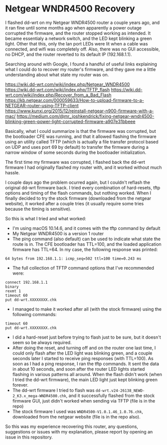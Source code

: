 
# Netgear WNDR4500 Recovery

I flashed dd-wrt on my Netgear WNDR4500 router a couple years ago, and it
ran fine until some months ago when apparently a power outage corrupted the
firmware, and the router stopped working as intended. It became essentialy a
network switch, and the LED kept blinking a green light. Other that this, only
the lan port LEDs were lit when a cable was connected, and wifi was completely
off. Also, there was no GUI accessible, no DHCP, and the router reverted to its
default IP (192.168.1.1).

Searching around with Google, I found a handful of useful links explaining what
I could do to recover my router's firmware, and they gave me a little understanding
about what state my router was on.

https://wiki.dd-wrt.com/wiki/index.php/Netgear_WNDR4500
https://wiki.dd-wrt.com/wiki/index.php/TFTP_flash
https://wiki.dd-wrt.com/wiki/index.php/Recover_from_a_Bad_Flash
https://kb.netgear.com/000059633/How-to-upload-firmware-to-a-NETGEAR-router-using-TFTP-client
https://www.kunxi.org/2015/12/reinstall-netgear-n900-firmware-with-a-mac/
https://medium.com/@mr_joshkendrick/fixing-netgear-wndr4500-blinking-green-power-light-corrupted-firmware-a907e31bbeee

Basically, what I could summarize is that the firmware was corrupted, but the
bootloader CFE was running, and that it allowed flashing the firmware using an
utility called TFTP (which is actually a file transfer protocol based on UDP
and uses port 69 by default) to transfer the firmware during a narrow window
of some seconds during the bootloader initialization.

The first time my firmware was corrupted, I flashed back the dd-wrt firmware
I had originally flashed my router with, and it worked without much hassle.

I couple days ago the problem ocurred again, but I couldn't reflash the original
dd-wrt firmware back. I tried every combination of hard-resets, tftp options and
timing of the flash commands, but nothing worked. When I finally decided to try
the stock firmware (downloaded from the netgear website), it worked after a couple
tries (it usually require some tries because the timing is sensitive).

So this is what I tried and what worked:

- I'm using macOS 10.14.6, and it comes with the tftp command by default
- My Netgear WNDR4500 is a version 1 router
- The ping command (also default) can be used to indicate what state the route
is in. The CFE bootloader has TTL=100, and the loaded application firmware
has TTL=64. In my case, the following response was printed:
```
64 bytes from 192.168.1.1: icmp_seq=502 ttl=100 time=0.243 ms
```
- The full collection of TFTP command options that I've recommended were:
```$ tftp
connect 192.168.1.1
binary
rexmt 1
timeout 60
put dd-wrt.XXXXXXXX.chk
```
- I managed to make it worked after all (with the stock firmware) using the
following commands:
```$ tftp -e 192.168.1.1
timeout 60
put dd-wrt.XXXXXXXX.chk
```
- I did a hard-reset just before trying to flash just to be sure, but it
doesn't seem so be always required.
- After doing the reset, and turning off and on the router one last time,
I could only flash after the LED light was blinking green, and a couple seconds
later I started to receive ping responses (with TTL=100). As soon as I had
a ping response, I ran the tftp commands. It sent the data in about 10 seconds,
and soon after the router LED lights started flashing in various patterns all
around. When the flash didn't work (when I tried the dd-wrt firmware), the main
LED light just kept blinking green forever.
- The dd-wrt firmware I tried to flash was `dd-wrt.v24-26138_NEWD-2_K3.x_mega-WNDR4500.chk`,
and it successfully flashed from the stock firmware GUI, just didn't worked
when sending via TFTP (file is in the repo)
- The stock firmware I used was `WNDR4500-V1.0.1.46_1.0.76.chk`, downloaded
from the netgear website (file is in the repo also).

So this was my experience recovering this router, any questions, suggestions
or issues with my explanation, please report by opening an issue in this repository.

